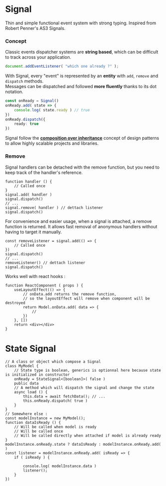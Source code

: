 
# Signal

Thin and simple functional event system with strong typing. Inspired from Robert Penner's AS3 Signals.

### Concept

Classic events dispatcher systems are __string based__, which can be difficult to track across your application.

```typescript
document.addEventListener( "which one already ?" );
```

With Signal, every "event" is represented by an __entity__ with `add`, `remove` and `dispatch` methods.
<br>Messages can be dispatched and followed __more fluently__ thanks to its dot notation.

```typescript
const onReady = Signal()
onReady.add( state => {
	console.log( state.ready ) // true
})
onReady.dispatch({
	ready: true
})
```

Signal follow the [__composition over inheritance__](https://en.wikipedia.org/wiki/Composition_over_inheritance) concept of design patterns
to allow highly scalable projects and libraries.


### Remove

Signal handlers can be detached with the remove function, but you need to keep track of the handler's reference.

```tsx
function handler () {
	// Called once
}
signal.add( handler )
signal.dispatch()
// ...
signal.remove( handler ) // dettach listener
signal.dispatch()
```

For convenience and easier usage, when a signal is attached, a remove function is returned.
It allows fast removal of anonymous handlers without having to target it manually. 

```tsx
const removeListener = signal.add(() => {
	// Called once
})
signal.dispatch()
// ...
removeListener() // dettach listener
signal.dispatch()
```

Works well with react hooks :

```tsx
function ReactComponent ( props ) {
	useLayoutEffect(() => {
		// onData.add returns the remove function,
        // so the layoutEffect will remove when component will be destroyed
		return Model.onData.add( data => {
			// 
        })
    }, [])
	return <div></div>
}
```

# State Signal



```tsx
// A class or object which compose a Signal
class MyModel {
	// State type is boolean, generics is optionnal here because state is initialized in constructor
	onReady = StateSignal<[boolean]>( false )
    public data
    // A method which will dispatch the signal and change the state 
    async load () {
        this.data = await fetchData(); // ...
		this.onReady.dispatch( true )
    }
}
// Somewhere else :
const modelInstance = new MyModel();
function dataIsReady () {
	// Will be called when model is ready
	// Will be called once
	// Will be called directly when attached if model is already ready
}
modelInstance.onReady.state ? dataIsReady : modelInstance.onReady.add( )
const listener = modelInstance.onReady.add( isReady => {
	if ( isReady ) {
	    
        console.log( modelInstance.data )
        listener();
    }
})
```